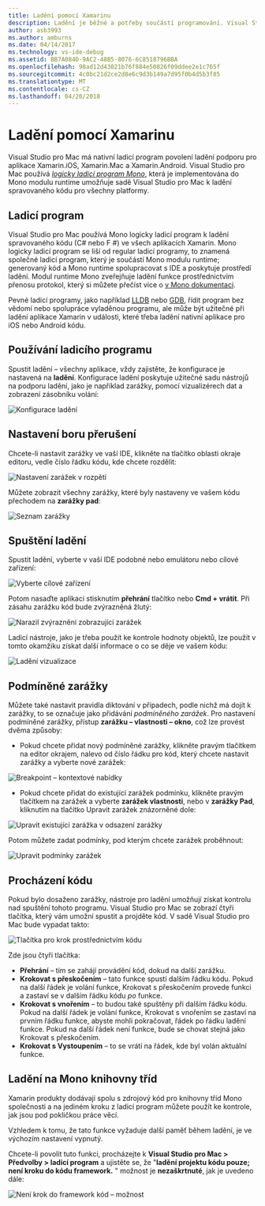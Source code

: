 ```yaml
---
title: Ladění pomocí Xamarinu
description: Ladění je běžné a potřeby součástí programování. Visual Studio pro Mac jako vyspělá rozhraní IDE, obsahuje celou sadu funkcí, které usnadňují easy ladění. Z bezpečné ladění, k vizualizaci dat, tento článek vysvětluje, jak použít úplnou potenciálně ladění v sadě Visual Studio for Mac.
author: asb3993
ms.author: amburns
ms.date: 04/14/2017
ms.technology: vs-ide-debug
ms.assetid: BB7A084D-9AC2-48B5-8076-6C8518796BBA
ms.openlocfilehash: 98ad12d43021b76f884e50826f09ddee2e1c765f
ms.sourcegitcommit: 4c0bc21d2ce2d8e6c9d3b149a7d95f0b4d5b3f85
ms.translationtype: MT
ms.contentlocale: cs-CZ
ms.lasthandoff: 04/20/2018
---
```

# <a name="debugging-with-xamarin"></a>Ladění pomocí Xamarinu


Visual Studio pro Mac má nativní ladicí program povolení ladění podporu pro aplikace Xamarin.iOS, Xamarin.Mac a Xamarin.Android.
Visual Studio pro Mac používá [ *logicky ladicí program Mono*](http://www.mono-project.com/docs/advanced/runtime/docs/soft-debugger/), která je implementována do Mono modulu runtime umožňuje sadě Visual Studio pro Mac k ladění spravovaného kódu pro všechny platformy.

## <a name="the-debugger"></a>Ladicí program

Visual Studio pro Mac používá Mono logicky ladicí program k ladění spravovaného kódu (C# nebo F #) ve všech aplikacích Xamarin. Mono logicky ladicí program se liší od regular ladicí programy, to znamená společné ladicí program, který je součástí Mono modulu runtime; generovaný kód a Mono runtime spolupracovat s IDE a poskytuje prostředí ladění. Modul runtime Mono zveřejňuje ladění funkce prostřednictvím přenosu protokol, který si můžete přečíst více o [v Mono dokumentaci](http://www.mono-project.com/docs/advanced/runtime/docs/soft-debugger-wire-format/).


Pevné ladicí programy, jako například [LLDB]( http://lldb.llvm.org/index.html) nebo [GDB]( https://www.gnu.org/software/gdb/), řídit program bez vědomí nebo spolupráce vyladěnou programu, ale může být užitečné při ladění aplikace Xamarin v události, které třeba ladění nativní aplikace pro iOS nebo Android kódu.

## <a name="using-the-debugger"></a>Používání ladicího programu

Spustit ladění – všechny aplikace, vždy zajistěte, že konfigurace je nastavená na **ladění**. Konfigurace ladění poskytuje užitečné sadu nástrojů na podporu ladění, jako je například zarážky, pomocí vizualizérech dat a zobrazení zásobníku volání:

![Konfigurace ladění](media/debugging-image_0.png)

## <a name="setting-a-breakpoint"></a>Nastavení boru přerušení

Chcete-li nastavit zarážky ve vaší IDE, klikněte na tlačítko oblasti okraje editoru, vedle číslo řádku kódu, kde chcete rozdělit:

![Nastavení zarážek v rozpětí](media/debugging-image0.png)


Můžete zobrazit všechny zarážky, které byly nastaveny ve vašem kódu přechodem na **zarážky pad**:

![Seznam zarážky](media/debugging-image0a.png)


## <a name="start-debugging"></a>Spuštění ladění

Spustit ladění, vyberte v vaší IDE podobné nebo emulátoru nebo cílové zařízení:

![Vyberte cílové zařízení](media/debugging-image1.png)

Potom nasaďte aplikaci stisknutím **přehrání** tlačítko nebo **Cmd + vrátit**. Při zásahu zarážku kód bude zvýrazněná žlutý:

![Narazil zvýraznění zobrazující zarážek](media/debugging-image2.png)

Ladicí nástroje, jako je třeba použít ke kontrole hodnoty objektů, lze použít v tomto okamžiku získat další informace o co se děje ve vašem kódu:

![Ladění vizualizace](media/debugging-image3.png)

## <a name="conditional-breakpoints"></a>Podmíněné zarážky

Můžete také nastavit pravidla diktování v případech, podle nichž má dojít k zarážky, to se označuje jako přidávání *podmíněného zarážek*. Pro nastavení podmíněné zarážky, přístup **zarážku – vlastnosti – okno**, což lze provést dvěma způsoby:


* Pokud chcete přidat nový podmíněné zarážky, klikněte pravým tlačítkem na editor okrajem, nalevo od číslo řádku pro kód, který chcete nastavit zarážky a vyberte nové zarážek:


 ![Breakpoint – kontextové nabídky](media/debugging-image4.png)

* Pokud chcete přidat do existující zarážek podmínku, klikněte pravým tlačítkem na zarážek a vyberte **zarážek vlastnosti**, nebo v **zarážky Pad**, kliknutím na tlačítko Upravit zarážek znázorněné dole:


 ![Upravit existující zarážka v odsazení zarážky](media/debugging-image5.png)


Potom můžete zadat podmínky, pod kterým chcete zarážek proběhnout:

 ![Upravit podmínky zarážek](media/debugging-image6.png)

## <a name="stepping-through-code"></a>Procházení kódu

Pokud bylo dosaženo zarážky, nástroje pro ladění umožňují získat kontrolu nad spuštění tohoto programu. Visual Studio pro Mac se zobrazí čtyři tlačítka, který vám umožní spustit a projděte kód. V sadě Visual Studio pro Mac bude vypadat takto:

 ![Tlačítka pro krok prostřednictvím kódu](media/debugging-image7.png)

Zde jsou čtyři tlačítka:

*   **Přehrání** – tím se zahájí provádění kód, dokud na další zarážku.
*   **Krokovat s přeskočením** – tato funkce spustí dalším řádku kódu. Pokud na další řádek je volání funkce, Krokovat s přeskočením provede funkci a zastaví se v dalším řádku kódu *po* funkce.
*   **Krokovat s vnořením** – to budou také spuštěny při dalším řádku kódu. Pokud na další řádek je volání funkce, Krokovat s vnořením se zastaví na prvním řádku funkce, abyste mohli pokračovat, řádek po řádku ladění funkce. Pokud na další řádek není funkce, bude se chovat stejná jako Krokovat s přeskočením.
*   **Krokovat s Vystoupením** – to se vrátí na řádek, kde byl volán aktuální funkce.


## <a name="debugging-monos-class-libraries"></a>Ladění na Mono knihovny tříd
Xamarin produkty dodávají spolu s zdrojový kód pro knihovny tříd Mono společnosti a na jediném kroku z ladicí program můžete použít ke kontrole, jak jsou pod pokličkou práce věcí.

Vzhledem k tomu, že tato funkce vyžaduje další paměť během ladění, je ve výchozím nastavení vypnutý.

Chcete-li povolit tuto funkci, procházejte k **Visual Studio pro Mac > Předvolby > ladicí program** a ujistěte se, že "**ladění projektu kódu pouze; není kroku do kódu framework.** " možnost je **nezaškrtnuté**, jak je uvedeno dále:

 ![Není krok do framework kód – možnost](media/debugging-image8.png)
